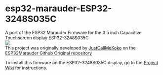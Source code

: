# esp32-marauder-ESP32-3248S035C
A port of the ESP32 Marauder Firmware for the 3.5 inch Capacitive Touchscreen display ESP32-3248S035C 
<br />
<img src="https://raw.githubusercontent.com/sorinbotirla/esp32-marauder-ESP32-3248S035C/main/images/marauder-scan-wifi.gif" />
<br />
This project was originally developed by [JustCallMeKoko](https://github.com/justcallmekoko/) on the [ESP32Marauder Github Original repository](https://github.com/justcallmekoko/ESP32Marauder)

To install this firmware on the ESP32-3248S035C display, go to the [Project Wiki](https://github.com/sorinbotirla/esp32-marauder-ESP32-3248S035C/wiki) for instructions.
